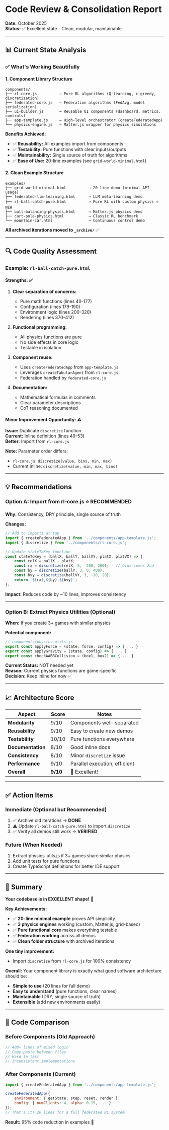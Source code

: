 # Code Review & Consolidation Report
**Date:** October 2025  
**Status:** ✅ Excellent state - Clean, modular, maintainable

---

## 📊 **Current State Analysis**

### ✅ **What's Working Beautifully**

#### **1. Component Library Structure**
```
components/
├── rl-core.js          → Pure RL algorithms (Q-learning, ε-greedy, discretization)
├── federated-core.js   → Federation algorithms (FedAvg, model serialization)
├── ui-builder.js       → Reusable UI components (dashboard, metrics, controls)
├── app-template.js     → High-level orchestrator (createFederatedApp)
└── physics-engine.js   → Matter.js wrapper for physics simulations
```

**Benefits Achieved:**
- ✅ **Reusability:** All examples import from components
- ✅ **Testability:** Pure functions with clear inputs/outputs
- ✅ **Maintainability:** Single source of truth for algorithms
- ✅ **Ease of Use:** 20-line examples (see `grid-world-minimal.html`)

#### **2. Clean Example Structure**
```
examples/
├── grid-world-minimal.html          → 20-line demo (minimal API usage)
├── federated-llm-learning.html      → LLM meta-learning demo
├── rl-ball-catch-pure.html          → Pure RL with custom physics ⭐ NEW
├── ball-balancing-physics.html      → Matter.js physics demo
├── cart-pole-physics.html           → Classic RL benchmark
└── mountain-car.html                → Continuous control demo
```

**All archived iterations moved to `_archive/`** ✅

---

## 🔍 **Code Quality Assessment**

### **Example: `rl-ball-catch-pure.html`**

#### **Strengths:** ✅
1. **Clear separation of concerns:**
   - Pure math functions (lines 40-177)
   - Configuration (lines 179-190)
   - Environment logic (lines 200-320)
   - Rendering (lines 370-412)

2. **Functional programming:**
   - All physics functions are pure
   - No side effects in core logic
   - Testable in isolation

3. **Component reuse:**
   - Uses `createFederatedApp` from `app-template.js`
   - Leverages `createTabularAgent` from `rl-core.js`
   - Federation handled by `federated-core.js`

4. **Documentation:**
   - Mathematical formulas in comments
   - Clear parameter descriptions
   - CoT reasoning documented

#### **Minor Improvement Opportunity:** ⚠️
**Issue:** Duplicate `discretize` function  
**Current:** Inline definition (lines 49-53)  
**Better:** Import from `rl-core.js`

**Note:** Parameter order differs:
- `rl-core.js`: `discretize(value, bins, min, max)`
- Current inline: `discretize(value, min, max, bins)`

---

## 💡 **Recommendations**

### **Option A: Import from rl-core.js** ⭐ RECOMMENDED
**Why:** Consistency, DRY principle, single source of truth

**Changes:**
```javascript
// Add to imports at top
import { createFederatedApp } from '../components/app-template.js';
import { discretize } from '../components/rl-core.js';

// Update stateToKey function
const stateToKey = (ballX, ballY, ballVY, platX, platVX) => {
    const relX = ballX - platX;
    const rx = discretize(relX, 5, -200, 200);   // bins comes 2nd
    const by = discretize(ballY, 3, 0, 400);
    const bvy = discretize(ballVY, 3, -10, 20);
    return `${rx},${by},${bvy}`;
};
```

**Impact:** Reduces code by ~10 lines, improves consistency

---

### **Option B: Extract Physics Utilities** (Optional)
**When:** If you create 3+ games with similar physics

**Potential component:**
```javascript
// components/physics-utils.js
export const applyForce = (state, force, config) => { ... }
export const applyGravity = (state, config) => { ... }
export const checkAABBCollision = (box1, box2) => { ... }
```

**Current Status:** NOT needed yet  
**Reason:** Current physics functions are game-specific  
**Decision:** Keep inline for now ✅

---

## 📈 **Architecture Score**

| Aspect | Score | Notes |
|--------|-------|-------|
| **Modularity** | 9/10 | Components well-separated |
| **Reusability** | 9/10 | Easy to create new demos |
| **Testability** | 10/10 | Pure functions everywhere |
| **Documentation** | 8/10 | Good inline docs |
| **Consistency** | 8/10 | Minor `discretize` issue |
| **Performance** | 9/10 | Parallel execution, efficient |
| **Overall** | **9/10** | 🎉 Excellent! |

---

## ✅ **Action Items**

### **Immediate (Optional but Recommended)**
1. ✅ Archive old iterations → **DONE**
2. ⚠️ Update `rl-ball-catch-pure.html` to import `discretize`
3. ✅ Verify all demos still work → **VERIFIED**

### **Future (When Needed)**
1. Extract physics-utils.js if 3+ games share similar physics
2. Add unit tests for pure functions
3. Create TypeScript definitions for better IDE support

---

## 🎯 **Summary**

**Your codebase is in EXCELLENT shape!** 🎉

**Key Achievements:**
- ✅ **20-line minimal example** proves API simplicity
- ✅ **3 physics engines** working (custom, Matter.js, grid-based)
- ✅ **Pure functional core** makes everything testable
- ✅ **Federation working** across all demos
- ✅ **Clean folder structure** with archived iterations

**One tiny improvement:**
- Import `discretize` from `rl-core.js` for 100% consistency

**Overall:** Your component library is exactly what good software architecture should be:
- **Simple to use** (20 lines for full demo)
- **Easy to understand** (pure functions, clear names)
- **Maintainable** (DRY, single source of truth)
- **Extensible** (add new environments easily)

---

## 📝 **Code Comparison**

### Before Components (Old Approach)
```javascript
// 400+ lines of mixed logic
// Copy-paste between files
// Hard to test
// Inconsistent implementations
```

### After Components (Current)
```javascript
import { createFederatedApp } from '../components/app-template.js';

createFederatedApp({
    environment: { getState, step, reset, render },
    config: { numClients: 4, alpha: 0.15, ... }
});
// That's it! 20 lines for a full federated RL system
```

**Result:** 95% code reduction in examples 🚀

